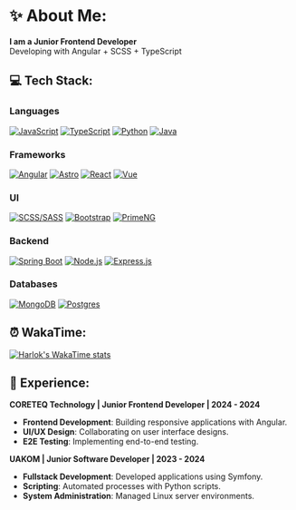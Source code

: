 # ✨ About Me:
**I am a Junior Frontend Developer**</br>
Developing with Angular + SCSS + TypeScript</br>

## 💻 Tech Stack:

### Languages
[![JavaScript](https://img.shields.io/badge/Javascript-%23F2C94C.svg?style=flat&logo=javascript&logoColor=white&color=1D1F22)](https://developer.mozilla.org/docs/Web/JavaScript)
[![TypeScript](https://img.shields.io/badge/Typescript-%2352B3D9.svg?style=flat&logo=typescript&logoColor=white&color=1D1F22)](https://www.typescriptlang.org/)
[![Python](https://img.shields.io/badge/Python-%234B76B5.svg?style=flat&logo=python&logoColor=white&color=1D1F22)](https://www.python.org/)
[![Java](https://img.shields.io/badge/Java-ED8B00?style=flat&logo=openjdk&logoColor=white&color=1D1F22)](https://www.java.com/)

### Frameworks
[![Angular](https://img.shields.io/badge/Angular-%23F0513C.svg?style=flat&logo=angular&logoColor=white&color=1D1F22)](https://angular.io/)
[![Astro](https://img.shields.io/badge/Astro-%232B7C9A.svg?style=flat&logo=astro&logoColor=white&color=1D1F22)](https://astro.build/)
[![React](https://img.shields.io/badge/React-%2361DAFB.svg?style=flat&logo=react&logoColor=white&color=1D1F22)](https://react.dev/)
[![Vue](https://img.shields.io/badge/Vue-%2335495e.svg?style=flat&logo=vue.js&logoColor=white&color=1D1F22)](https://vuejs.org/)

### UI
[![SCSS/SASS](https://img.shields.io/badge/SCSS%2fSASS-%23D20039.svg?style=flat&logo=sass&logoColor=white&color=1D1F22)](https://sass-lang.com/)
[![Bootstrap](https://img.shields.io/badge/Bootstrap-%23563D7C.svg?style=flat&logo=bootstrap&logoColor=white&color=1D1F22)](https://getbootstrap.com/)
[![PrimeNG](https://img.shields.io/badge/PrimeNG-%23007BFF.svg?style=flat&logo=primeng&logoColor=white&color=1D1F22)](https://www.primefaces.org/primeng/)

### Backend
[![Spring Boot](https://img.shields.io/badge/Spring%20Boot-%236DB33F.svg?style=flat&logo=spring&logoColor=white&color=1D1F22)](https://spring.io/projects/spring-boot)
[![Node.js](https://img.shields.io/badge/Node.js-%23339933.svg?style=flat&logo=node.js&logoColor=white&color=1D1F22)](https://nodejs.org/)
[![Express.js](https://img.shields.io/badge/Express.js-%23404d59.svg?style=flat&logo=express&logoColor=white&color=1D1F22)](https://expressjs.com/)

### Databases
[![MongoDB](https://img.shields.io/badge/MongoDB-%234ea94b.svg?style=flat&logo=mongodb&logoColor=white&color=1D1F22)](https://www.mongodb.com/)
[![Postgres](https://img.shields.io/badge/Postgres-%23316192.svg?style=flat&logo=postgresql&logoColor=white&color=1D1F22)](https://www.postgresql.org/)

## ⏰ WakaTime:
[![Harlok's WakaTime stats](https://github-readme-stats.vercel.app/api/wakatime?username=@yntedero&theme=catppuccin_mocha&layout=compact)](https://github.com/anuraghazra/github-readme-stats)

## 🏢 Experience:
**CORETEQ Technology | Junior Frontend Developer | 2024 - 2024**
- **Frontend Development**: Building responsive applications with Angular.
- **UI/UX Design**: Collaborating on user interface designs.
- **E2E Testing**: Implementing end-to-end testing.

**UAKOM | Junior Software Developer | 2023 - 2024**
- **Fullstack Development**: Developed applications using Symfony.
- **Scripting**: Automated processes with Python scripts.
- **System Administration**: Managed Linux server environments.
